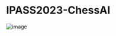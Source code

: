 # IPASS2023-ChessAI
![image](https://github.com/mennooud/IPASS2023-ChessAI/assets/60653415/82412c3e-a878-4099-812b-7d5dd7373631)
